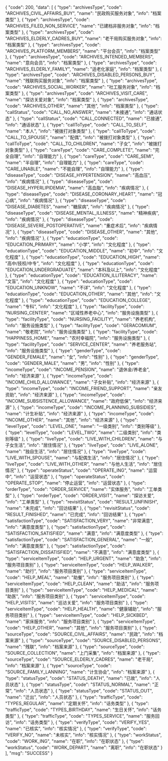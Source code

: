 {
  "code": 200,
  "data": [
    {
      "type": "archivesType",
      "code": "ARCHIVES_CIVIL_AFFAIRS_BUY",
      "name": "民政购买服务对象",
      "info": "档案类型"
    },
    {
      "type": "archivesType",
      "code": "ARCHIVES_FILED_NON_SERVICE",
      "name": "已建档非服务对象",
      "info": "档案类型"
    },
    {
      "type": "archivesType",
      "code": "ARCHIVES_ELDERLY_CADRES_BUY",
      "name": "老干局购买服务对象",
      "info": "档案类型"
    },
    {
      "type": "archivesType",
      "code": "ARCHIVES_PLATFORM_MEMBERS",
      "name": "平台会员",
      "info": "档案类型"
    },
    {
      "type": "archivesType",
      "code": "ARCHIVES_INTENDED_MEMBERS",
      "name": "意向会员",
      "info": "档案类型"
    },
    {
      "type": "archivesType",
      "code": "ARCHIVES_ELDERLY_FAMILY",
      "name": "适老化家庭",
      "info": "档案类型"
    },
    {
      "type": "archivesType",
      "code": "ARCHIVES_DISABLED_PERSONS_BUY",
      "name": "残联购买服务对象",
      "info": "档案类型"
    },
    {
      "type": "archivesType",
      "code": "ARCHIVES_SOCIAL_WORKER",
      "name": "社工服务对象",
      "info": "档案类型"
    },
    {
      "type": "archivesType",
      "code": "ARCHIVES_VISIT_CARE",
      "name": "探访关爱对象",
      "info": "档案类型"
    },
    {
      "type": "archivesType",
      "code": "ARCHIVES_OTHER",
      "name": "其他",
      "info": "档案类型"
    },
    {
      "type": "callStatus",
      "code": "CALL_NO_ANSWER",
      "name": "未接通",
      "info": "通话状态"
    },
    {
      "type": "callStatus",
      "code": "CALL_CONNECTED",
      "name": "已接通",
      "info": "通话状态"
    },
    {
      "type": "callToType",
      "code": "CALL_TO_SELF",
      "name": "本人",
      "info": "被拨打对象类型"
    },
    {
      "type": "callToType",
      "code": "CALL_TO_SPOUSE",
      "name": "配偶",
      "info": "被拨打对象类型"
    },
    {
      "type": "callToType",
      "code": "CALL_TO_CHILDREN",
      "name": "子女",
      "info": "被拨打对象类型"
    },
    {
      "type": "careType",
      "code": "CARE_COMPLETE",
      "name": "完全自理",
      "info": "自理能力"
    },
    {
      "type": "careType",
      "code": "CARE_SEMI",
      "name": "半自理",
      "info": "自理能力"
    },
    {
      "type": "careType",
      "code": "CARE_UNABLE",
      "name": "不能自理",
      "info": "自理能力"
    },
    {
      "type": "diseaseType",
      "code": "DISEASE_HYPERTENSION",
      "name": "高血压",
      "info": "疾病情况"
    },
    {
      "type": "diseaseType",
      "code": "DISEASE_HYPERLIPIDEMIA",
      "name": "高血脂",
      "info": "疾病情况"
    },
    {
      "type": "diseaseType",
      "code": "DISEASE_CORONARY_HEART",
      "name": "冠心病",
      "info": "疾病情况"
    },
    {
      "type": "diseaseType",
      "code": "DISEASE_DIABETES",
      "name": "糖尿病",
      "info": "疾病情况"
    },
    {
      "type": "diseaseType",
      "code": "DISEASE_MENTAL_ILLNESS",
      "name": "精神疾病",
      "info": "疾病情况"
    },
    {
      "type": "diseaseType",
      "code": "DISEASE_SEVERE_POSTOPERATIVE",
      "name": "重症术后",
      "info": "疾病情况"
    },
    {
      "type": "diseaseType",
      "code": "DISEASE_OTHER",
      "name": "其他",
      "info": "疾病情况"
    },
    {
      "type": "educationType",
      "code": "EDUCATION_PRIMARY",
      "name": "小学",
      "info": "文化程度"
    },
    {
      "type": "educationType",
      "code": "EDUCATION_MIDDLE",
      "name": "初中",
      "info": "文化程度"
    },
    {
      "type": "educationType",
      "code": "EDUCATION_HIGH",
      "name": "高中/技校/中专",
      "info": "文化程度"
    },
    {
      "type": "educationType",
      "code": "EDUCATION_UNDERGRADUATE",
      "name": "本科及以上",
      "info": "文化程度"
    },
    {
      "type": "educationType",
      "code": "EDUCATION_ILLITERACY",
      "name": "文盲",
      "info": "文化程度"
    },
    {
      "type": "educationType",
      "code": "EDUCATION_UNKNOW",
      "name": "不详",
      "info": "文化程度"
    },
    {
      "type": "educationType",
      "code": "EDUCATION_OTHER",
      "name": "其他",
      "info": "文化程度"
    },
    {
      "type": "educationType",
      "code": "EDUCATION_COLLEGE",
      "name": "专科",
      "info": "文化程度"
    },
    {
      "type": "facilityType",
      "code": "NURSING_CENTER",
      "name": "区域性养老中心",
      "info": "服务设施类型"
    },
    {
      "type": "facilityType",
      "code": "NURSING_FACILITY",
      "name": "养老机构",
      "info": "服务设施类型"
    },
    {
      "type": "facilityType",
      "code": "GERACOMIUM",
      "name": "敬老院",
      "info": "服务设施类型"
    },
    {
      "type": "facilityType",
      "code": "HAPPINESS_HOME",
      "name": "农村幸福院",
      "info": "服务设施类型"
    },
    {
      "type": "facilityType",
      "code": "SERVICE_CENTER",
      "name": "养老服务站",
      "info": "服务设施类型"
    },
    {
      "type": "genderType",
      "code": "GENDER_FEMALE",
      "name": "女",
      "info": "性别"
    },
    {
      "type": "genderType",
      "code": "GENDER_MALE",
      "name": "男",
      "info": "性别"
    },
    {
      "type": "incomeType",
      "code": "INCOME_PENSION",
      "name": "退休金/养老金",
      "info": "经济来源"
    },
    {
      "type": "incomeType",
      "code": "INCOME_CHILD_ALLOWANCE",
      "name": "子女补贴",
      "info": "经济来源"
    },
    {
      "type": "incomeType",
      "code": "INCOME_FRIEND_SUPPORT",
      "name": "亲友资助",
      "info": "经济来源"
    },
    {
      "type": "incomeType",
      "code": "INCOME_SUBSISTENCE_ALLOWANCE",
      "name": "政府低保",
      "info": "经济来源"
    },
    {
      "type": "incomeType",
      "code": "INCOME_PLANNING_SUBSIDIES",
      "name": "计生补贴",
      "info": "经济来源"
    },
    {
      "type": "incomeType",
      "code": "INCOME_OTHER",
      "name": "其他",
      "info": "经济来源"
    },
    {
      "type": "levelType",
      "code": "LEVEL_ONE",
      "name": "一级类别",
      "info": "类别等级"
    },
    {
      "type": "levelType",
      "code": "LEVEL_TWO",
      "name": "二级类别",
      "info": "类别等级"
    },
    {
      "type": "liveType",
      "code": "LIVE_WITH_CHILDREN",
      "name": "与子女生活",
      "info": "居住情况"
    },
    {
      "type": "liveType",
      "code": "LIVE_ALONE",
      "name": "独自生活",
      "info": "居住情况"
    },
    {
      "type": "liveType",
      "code": "LIVE_WITH_SPOUSE",
      "name": "与配偶生活",
      "info": "居住情况"
    },
    {
      "type": "liveType",
      "code": "LIVE_WITH_OTHER",
      "name": "与他人生活",
      "info": "居住情况"
    },
    {
      "type": "operateStatus",
      "code": "OPERATE_ING",
      "name": "运营中",
      "info": "运营状态"
    },
    {
      "type": "operateStatus",
      "code": "OPERATE_STOP",
      "name": "停止运营",
      "info": "运营状态"
    },
    {
      "type": "orderType",
      "code": "ORDER_SERVICE",
      "name": "实体服务",
      "info": "工单类型"
    },
    {
      "type": "orderType",
      "code": "ORDER_VISIT",
      "name": "探访关爱",
      "info": "工单类型"
    },
    {
      "type": "revisitStatus",
      "code": "RESULT_UNFINISH",
      "name": "未完成",
      "info": "回访结果"
    },
    {
      "type": "revisitStatus",
      "code": "RESULT_FINISHED",
      "name": "已完成",
      "info": "回访结果"
    },
    {
      "type": "satisfactionType",
      "code": "SATISFACTION_VERY",
      "name": "非常满意",
      "info": "满意度类型"
    },
    {
      "type": "satisfactionType",
      "code": "SATISFACTION_SATISFIED",
      "name": "满意",
      "info": "满意度类型"
    },
    {
      "type": "satisfactionType",
      "code": "SATISFACTION_GENERAL",
      "name": "一般",
      "info": "满意度类型"
    },
    {
      "type": "satisfactionType",
      "code": "SATISFACTION_DISSATISFIED",
      "name": "不满意",
      "info": "满意度类型"
    },
    {
      "type": "serviceItemType",
      "code": "HELP_URGENT",
      "name": "助急",
      "info": "服务项目类别"
    },
    {
      "type": "serviceItemType",
      "code": "HELP_WALKER",
      "name": "助行",
      "info": "服务项目类别"
    },
    {
      "type": "serviceItemType",
      "code": "HELP_MEAL",
      "name": "助餐",
      "info": "服务项目类别"
    },
    {
      "type": "serviceItemType",
      "code": "HELP_CLEAN",
      "name": "助洁",
      "info": "服务项目类别"
    },
    {
      "type": "serviceItemType",
      "code": "HELP_MEDICAL",
      "name": "助医",
      "info": "服务项目类别"
    },
    {
      "type": "serviceItemType",
      "code": "HELP_VISITS",
      "name": "巡访关爱",
      "info": "服务项目类别"
    },
    {
      "type": "serviceItemType",
      "code": "HELP_HEALTH",
      "name": "健康辅助",
      "info": "服务项目类别"
    },
    {
      "type": "serviceItemType",
      "code": "HELP_SICKBED",
      "name": "家床服务",
      "info": "服务项目类别"
    },
    {
      "type": "serviceItemType",
      "code": "HELP_OTHER",
      "name": "其他",
      "info": "服务项目类别"
    },
    {
      "type": "sourceType",
      "code": "SOURCE_CIVIL_AFFAIRS",
      "name": "民政",
      "info": "档案来源"
    },
    {
      "type": "sourceType",
      "code": "SOURCE_DISABLED_PERSONS",
      "name": "残联",
      "info": "档案来源"
    },
    {
      "type": "sourceType",
      "code": "SOURCE_COLLECTION",
      "name": "上门采集",
      "info": "档案来源"
    },
    {
      "type": "sourceType",
      "code": "SOURCE_ELDERLY_CADRES",
      "name": "老干局",
      "info": "档案来源"
    },
    {
      "type": "sourceType",
      "code": "SOURCE_FAMILY_LANNING",
      "name": "计生协会",
      "info": "档案来源"
    },
    {
      "type": "statusType",
      "code": "STATUS_DEATH",
      "name": "已故",
      "info": "人员状态"
    },
    {
      "type": "statusType",
      "code": "STATUS_NORMAL",
      "name": "正常",
      "info": "人员状态"
    },
    {
      "type": "statusType",
      "code": "STATUS_OUT",
      "name": "迁出",
      "info": "人员状态"
    },
    {
      "type": "trafficType",
      "code": "TYPES_REGULAR",
      "name": "定期关怀",
      "info": "话务类型"
    },
    {
      "type": "trafficType",
      "code": "TYPES_BIRTHDAY",
      "name": "生日关怀",
      "info": "话务类型"
    },
    {
      "type": "trafficType",
      "code": "TYPES_SERVICE",
      "name": "服务回访",
      "info": "话务类型"
    },
    {
      "type": "verifyType",
      "code": "VERIFY_YES",
      "name": "已核实",
      "info": "核实情况"
    },
    {
      "type": "verifyType",
      "code": "VERIFY_NO",
      "name": "未核实",
      "info": "核实情况"
    },
    {
      "type": "workStatus",
      "code": "WORK_ING",
      "name": "在职",
      "info": "在职状态"
    },
    {
      "type": "workStatus",
      "code": "WORK_DEPART",
      "name": "离职",
      "info": "在职状态"
    }
  ],
  "msg": "SUCCESS"
}